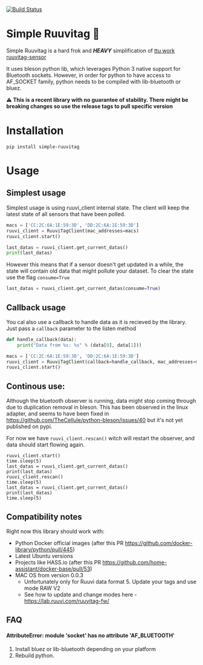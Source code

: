 [![Build Status](https://travis-ci.org/ruuvi-friends/simple-ruuvitag.svg?branch=master)](https://travis-ci.org/ruuvi-friends/simple-ruuvitag)

# Simple Ruuvitag 🔧

Simple Ruuvitag is a hard frok and ***HEAVY*** simplification of [ttu work](https://github.com/ttu) [ruuvitag-sensor](https://github.com/ttu/ruuvitag-sensor)

It uses bleson python lib, which leverages Python 3 native support for Bluetooth sockets. 
However, in order for python to have access to AF_SOCKET family, python needs to be compiled with lib-bluetooth or bluez.

**⚠️ This is a recent library with no guarantee of stability. There might be breaking changes so use the release tags to pull specific version**

# Installation
```
pip install simple-ruuvitag
```

# Usage

## Simplest usage
Simplest usage is using ruuvi_client internal state.
The client will keep the latest state of all sensors that have been polled.

```python
macs = ['CC:2C:6A:1E:59:3D', 'DD:2C:6A:1E:59:3D']
ruuvi_client = RuuviTagClient(mac_addresses=macs)
ruuvi_client.start()

last_datas = ruuvi_client.get_current_datas()
print(last_datas)
```

However this means that if a sensor doesn't get updated in a while, the state will contain
old data that might pollute your dataset. To clear the state use the flag `consume=True` 

```python
last_datas = ruuvi_client.get_current_datas(consume=True)
```

## Callback usage

You cal also use a callback to handle data as it is recieved by the library.
Just pass a `callback` parameter to the listen method
```python
def handle_callback(data):
    print("Data from %s: %s" % (data[0], data[1]))

macs = ['CC:2C:6A:1E:59:3D', 'DD:2C:6A:1E:59:3D']
ruuvi_client = RuuviTagClient(callback=handle_callback, mac_addresses=macs)
ruuvi_client.start()
```

## Continous use:
Although the bluetooth observer is running, data might stop coming through due to
duplication removal in bleson. This has been observed in the linux adapter, 
and seems to have been fixed in https://github.com/TheCellule/python-bleson/issues/40
but it's not yet published on pypi.

For now we have `ruuvi_client.rescan()` witch will restart the observer, and data
should start flowing again.
```
ruuvi_client.start()
time.sleep(5)
last_datas = ruuvi_client.get_current_datas()
print(last_datas)
ruuvi_client.rescan()
time.sleep(5)
last_datas = ruuvi_client.get_current_datas()
print(last_datas)
time.sleep(5)
```

## Compatibility notes
Right now this library should work with:
* Python Docker official images (after this PR https://github.com/docker-library/python/pull/445)
* Latest Ubuntu versions
* Projects like HASS.io (after this PR https://github.com/home-assistant/docker-base/pull/53)
* MAC OS from version 0.0.3 
    * Unfortunately only for Ruuvi data format 5. Update your tags and use mode RAW V2
    * See how to update and change modes here - https://lab.ruuvi.com/ruuvitag-fw/

## FAQ

#### AttributeError: module 'socket' has no attribute 'AF_BLUETOOTH'

1. Install bluez or lib-bluetooth depending on your platform
2. Rebuild python.

